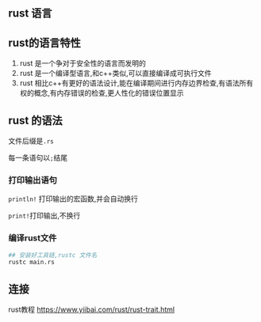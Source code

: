 ## rust 语言

## rust的语言特性

1. rust 是一个争对于安全性的语言而发明的
2. rust 是一个编译型语言,和c++类似,可以直接编译成可执行文件
3. rust 相比c++有更好的语法设计,能在编译期间进行内存边界检查,有语法所有权的概念,有内存错误的检查,更人性化的错误位置显示

## rust 的语法

文件后缀是`.rs`

每一条语句以`;`结尾

### 打印输出语句

`println!` 打印输出的宏函数,并会自动换行

`print!`打印输出,不换行



### 编译rust文件

```sh
## 安装好工具链,rustc 文件名
rustc main.rs
```

## 连接

rust教程
https://www.yiibai.com/rust/rust-trait.html


